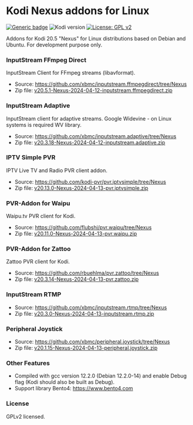 # Kodi Nexus addons for Linux
[![Generic badge](https://img.shields.io/badge/Platform-KODI-<COLOR>.svg)](https://kodi.tv/) 
![Kodi version](https://img.shields.io/badge/versions-20-teal)
[![License: GPL v2](https://img.shields.io/badge/License-GPL_v2-blue.svg)](https://www.gnu.org/licenses/old-licenses/gpl-2.0.html)

Addons for Kodi 20.5 "Nexus" for Linux distributions based on Debian and Ubuntu. For development purpose only.


### InputStream FFmpeg Direct
InputStream Client for FFmpeg streams (libavformat).
- Source: https://github.com/xbmc/inputstream.ffmpegdirect/tree/Nexus
- Zip file: [v20.5.1-Nexus-2024-04-12-inputstream.ffmpegdirect.zip](https://github.com/zuzia-dev/Kodi-Nexus-addons-for-Linux/raw/main/v20.5.1-Nexus-2024-04-12-inputstream.ffmpegdirect.zip)

### InputStream Adaptive
InputStream client for adaptive streams. Google Widevine - on Linux systems is required WV library.
- Source: https://github.com/xbmc/inputstream.adaptive/tree/Nexus
- Zip file: [v20.3.18-Nexus-2024-04-12-inputstream.adaptive.zip](https://github.com/zuzia-dev/Kodi-Nexus-addons-for-Linux/raw/main/v20.3.18-Nexus-2024-04-12-inputstream.adaptive.zip)

### IPTV Simple PVR
IPTV Live TV and Radio PVR client addon.
 - Source: https://github.com/kodi-pvr/pvr.iptvsimple/tree/Nexus
 - Zip file: [v20.13.0-Nexus-2024-04-13-pvr.iptvsimple.zip](https://github.com/zuzia-dev/Kodi-Nexus-addons-for-Linux/raw/main/v20.13.0-Nexus-2024-04-13-pvr.iptvsimple.zip)
 
 ### PVR-Addon for Waipu
Waipu.tv PVR client for Kodi.
 - Source: https://github.com/flubshi/pvr.waipu/tree/Nexus
 - Zip file: [v20.11.0-Nexus-2024-04-13-pvr.waipu.zip](https://github.com/zuzia-dev/Kodi-Nexus-addons-for-Linux/raw/main/v20.11.0-Nexus-2024-04-13-pvr.waipu.zip)

### PVR-Addon for Zattoo
Zattoo PVR client for Kodi.
 - Source: https://github.com/rbuehlma/pvr.zattoo/tree/Nexus
 - Zip file: [v20.3.14-Nexus-2024-04-13-pvr.zattoo.zip](https://github.com/zuzia-dev/Kodi-Nexus-addons-for-Linux/raw/main/v20.3.14-Nexus-2024-04-13-pvr.zattoo.zip)

### InputStream RTMP
- Source: https://github.com/xbmc/inputstream.rtmp/tree/Nexus
- Zip file: [v20.3.0-Nexus-2024-04-13-inputstream.rtmp.zip](https://github.com/zuzia-dev/Kodi-Nexus-addons-for-Linux/raw/main/v20.3.0-Nexus-2024-04-13-inputstream.rtmp.zip)

### Peripheral Joystick
- Source: https://github.com/xbmc/peripheral.joystick/tree/Nexus
- Zip file: [v20.1.15-Nexus-2024-04-13-peripheral.joystick.zip](https://github.com/zuzia-dev/Kodi-Nexus-addons-for-Linux/raw/main/v20.1.15-Nexus-2024-04-13-peripheral.joystick.zip)

### Other Features
- Compiled with gcc version 12.2.0 (Debian 12.2.0-14) and enable Debug flag (Kodi should also be built as Debug).
- Support library Bento4: https://www.bento4.com

### License
GPLv2 licensed.
